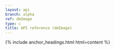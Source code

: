 ```yaml
---
layout: api
branch: alpha
ref: dmImage
type: c
title: API reference (dmImage)
---
```

{% include anchor_headings.html html=content %}
